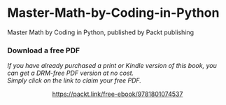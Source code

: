 # Master-Math-by-Coding-in-Python
Master Math by Coding in Python, published by Packt publishing
### Download a free PDF

 <i>If you have already purchased a print or Kindle version of this book, you can get a DRM-free PDF version at no cost.<br>Simply click on the link to claim your free PDF.</i>
<p align="center"> <a href="https://packt.link/free-ebook/9781801074537">https://packt.link/free-ebook/9781801074537 </a> </p>